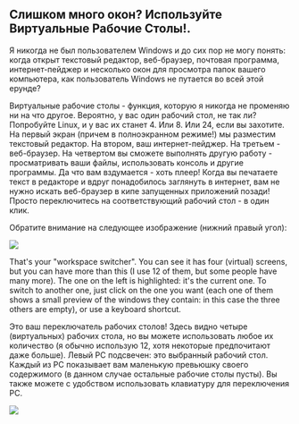 <?php require("../../entete.php"); ?> <?php require("../../base.php"); ?> <?php require("../../fonctions.php"); ?>

<div id="corps">

<h2>Слишком много окон? Используйте Виртуальные Рабочие Столы!.</h2>

<p>Я никогда не был пользователем Windows и до сих пор не могу понять:
когда открыт текстовый редактор, веб-браузер, почтовая программа,
интернет-пейджер и несколько окон для просмотра папок вашего компьютера,
как пользователь Windows не путается во всей этой ерунде?</p>

<p>Виртуальные рабочие столы - функция, которую я никогда не променяю
ни на что другое. Вероятно, у вас один рабочий стол, не так ли? Попробуйте
Linux, и у вас их станет 4. Или 8. Или 24, если вы захотите. На первый
экран (причем в полноэкранном режиме!) мы разместим текстовый редактор.
На втором, ваш интернет-пейджер. На третьем - веб-браузер. На четвертом
вы сможете выполнять другую работу - просматривать ваши файлы, использовать
консоль и другие программы. Да что вам вздумается - хоть плеер! Когда вы
печатаете текст в редакторе и вдруг понадобилось заглянуть в интернет, вам 
не нужно искать веб-браузер в кипе запущенных приложений позади! Просто 
переключитесь на соответствующий рабочий стол - в один клик.</p>

<p>Обратите внимание на следующее изображение (нижний правый угол):</p>

<img src="Images/workspaces.png" border="0"/>

<p>That's your "workspace switcher". You can see it has four (virtual) 
screens, but you can have more than this (I use 12 of them, but some 
people have many more). The one on the left is highlighted: it's the 
current one. To switch to another one, just click on the one you want 
(each one of them shows a small preview of the windows they contain: 
in this case the three others are empty), or use a keyboard shortcut.</p>

<p>Это ваш переключатель рабочих столов! Здесь видно четыре (виртуальных)
рабочих стола, но вы можете использовать любое их количество (я обычно
использую 12, хотя некоторые предпочитают даже больше). Левый РС подсвечен:
это выбранный рабочий стол. Каждый из РС показывает вам маленькую превьюшку
своего содержимого (в данном случае остальные рабочие столы пусты). 
Вы также можете с удобством использовать клавиатуру для переключения РС.</p>

<img src="Images/workspaces_full.png" border="0"/>

</div>


